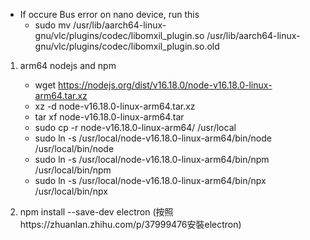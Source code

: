 - If occure Bus error on nano device, run this
    - sudo mv /usr/lib/aarch64-linux-gnu/vlc/plugins/codec/libomxil_plugin.so /usr/lib/aarch64-linux-gnu/vlc/plugins/codec/libomxil_plugin.so.old


1. arm64 nodejs and npm
    - wget https://nodejs.org/dist/v16.18.0/node-v16.18.0-linux-arm64.tar.xz
    - xz -d node-v16.18.0-linux-arm64.tar.xz
    - tar xf node-v16.18.0-linux-arm64.tar
    - sudo cp -r node-v16.18.0-linux-arm64/ /usr/local
    - sudo ln -s /usr/local/node-v16.18.0-linux-arm64/bin/node /usr/local/bin/node
    - sudo ln -s /usr/local/node-v16.18.0-linux-arm64/bin/npm /usr/local/bin/npm
    - sudo ln -s /usr/local/node-v16.18.0-linux-arm64/bin/npx /usr/local/bin/npx

2. npm install --save-dev electron (按照https://zhuanlan.zhihu.com/p/37999476安裝electron)